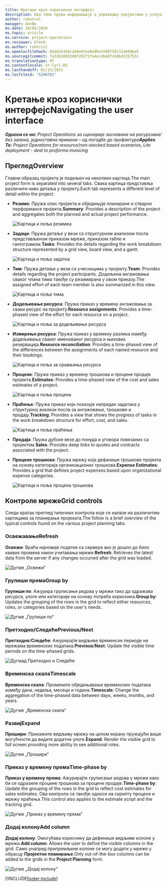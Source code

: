 ```yaml
---
title: Кретање кроз кориснички интерфејс
description: Ова тема пружа информације о управљању пројектима у услузи Dynamics 365 Project operations.
author: ruhercul
manager: AnnBe
ms.date: 10/05/2020
ms.topic: article
ms.service: project-operations
ms.reviewer: kfend
ms.author: ruhercul
ms.openlocfilehash: 02dda534dcab4e8fee0a96a7e09759c32a669be5
ms.sourcegitcommit: fa32b1893286f20271fa4ec4be8fc68bd135f53c
ms.translationtype: HT
ms.contentlocale: sr-Cyrl-RS
ms.lasthandoff: 02/15/2021
ms.locfileid: "5286761"
---
```

# <a name="navigating-the-user-interface"></a><span data-ttu-id="7ef32-103">Кретање кроз кориснички интерфејс</span><span class="sxs-lookup"><span data-stu-id="7ef32-103">Navigating the user interface</span></span>

<span data-ttu-id="7ef32-104">_**Односи се на:** Project Operations за сценарије засноване на ресурсима/без залиха, једноставна примена – од погодбе до профактуре_</span><span class="sxs-lookup"><span data-stu-id="7ef32-104">_**Applies To:** Project Operations for resource/non-stocked based scenarios, Lite deployment - deal to proforma invoicing_</span></span>

## <a name="overview"></a><span data-ttu-id="7ef32-105">Преглед</span><span class="sxs-lookup"><span data-stu-id="7ef32-105">Overview</span></span>

<span data-ttu-id="7ef32-106">Главни образац пројекта је подељен на неколико картица.</span><span class="sxs-lookup"><span data-stu-id="7ef32-106">The main project form is separated into several tabs.</span></span> <span data-ttu-id="7ef32-107">Свака картица представља различити ниво детаља у пројекту.</span><span class="sxs-lookup"><span data-stu-id="7ef32-107">Each tab represents a different level of detail within the project.</span></span>

- <span data-ttu-id="7ef32-108">**Резиме**: Пружа опис пројекта и обједињује планиране и стварне перформансе пројекта.</span><span class="sxs-lookup"><span data-stu-id="7ef32-108">**Summary**: Provides a description of the project and aggregates both the planned and actual project performance.</span></span>

    ![Картица и поља резимеа](media/navigation7.png)

- <span data-ttu-id="7ef32-110">**Задаци**: Пружа детаље у вези са структурном анализом посла представљеном приказом мреже, приказом табле и гантограмом.</span><span class="sxs-lookup"><span data-stu-id="7ef32-110">**Tasks**: Provides the details regarding the work breakdown structure represented by a grid view, board view, and a gantt.</span></span>

    ![Картица и поља задатка](media/navigation8.png)

- <span data-ttu-id="7ef32-112">**Тим**: Пружа детаље у вези са учесницима у пројекту.</span><span class="sxs-lookup"><span data-stu-id="7ef32-112">**Team**: Provides details regarding the project participants.</span></span> <span data-ttu-id="7ef32-113">Додељена ангажовања сваког члана тима такође су резимирана у овом приказу.</span><span class="sxs-lookup"><span data-stu-id="7ef32-113">The assigned effort of each team member is also summarized in this view.</span></span>

    ![Картица и поља тима](media/navigation9.png)

- <span data-ttu-id="7ef32-115">**Додељивање ресурса**: Пружа приказ у времену ангажовања за сваки ресурс на пројекту.</span><span class="sxs-lookup"><span data-stu-id="7ef32-115">**Resource assignments**: Provides a time-phased view of the effort for each resource on a project.</span></span>

    ![Картица и поља за додељивање ресурса](media/navigation10.png)

- <span data-ttu-id="7ef32-117">**Измирење ресурса**: Пружа приказ у времену разлика између додељивања сваког именованог ресурса и њихових резервација.</span><span class="sxs-lookup"><span data-stu-id="7ef32-117">**Resource reconciliation**: Provides a time-phased view of the differences between the assignments of each named resource and their bookings.</span></span>

    ![Картица и поља за сравњења ресурса](media/navigation11.png)

- <span data-ttu-id="7ef32-119">**Процене**: Пружа приказ у времену трошкова и процене продаје пројекта.</span><span class="sxs-lookup"><span data-stu-id="7ef32-119">**Estimates**: Provides a time-phased view of the cost and sales estimates of a project.</span></span>

    ![Картица и поља процена](media/navigation12.png)

- <span data-ttu-id="7ef32-121">**Праћење**: Пружа приказ који показује напредак задатака у структурној анализи посла за ангажовање, трошкове и продају.</span><span class="sxs-lookup"><span data-stu-id="7ef32-121">**Tracking**: Provides a view that shows the progress of tasks in the work breakdown structure for effort, cost, and sales.</span></span>

    ![Картица и поља праћења](media/navigation13.png)

- <span data-ttu-id="7ef32-123">**Продаја**: Пружа дубоке везе до понуда и уговора повезаних са пројектом.</span><span class="sxs-lookup"><span data-stu-id="7ef32-123">**Sales**: Provides deep links to quotes and contracts associated with the project.</span></span>

- <span data-ttu-id="7ef32-124">**Процене трошкова**: Пружа мрежу која дефинише трошкове пројекта на основу категорија организационих трошкова.</span><span class="sxs-lookup"><span data-stu-id="7ef32-124">**Expense Estimates**: Provides a grid that defines project expenses based upon organizational expense categories.</span></span>

    ![Картица и поља процена трошкова](media/navigation14.png)

## <a name="grid-controls"></a><span data-ttu-id="7ef32-126">Контроле мреже</span><span class="sxs-lookup"><span data-stu-id="7ef32-126">Grid controls</span></span>

<span data-ttu-id="7ef32-127">Следи кратак преглед типичних контрола које се налазе на различитим картицама за планирање пројеката.</span><span class="sxs-lookup"><span data-stu-id="7ef32-127">The follow is a brief overview of the typical controls found on the various project planning tabs.</span></span>

### <a name="refresh"></a><span data-ttu-id="7ef32-128">Освежавање</span><span class="sxs-lookup"><span data-stu-id="7ef32-128">Refresh</span></span>

<span data-ttu-id="7ef32-129">**Освежи**: Враћа најновије податке са сервера ако је дошло до било каквих промена након учитавања мреже.</span><span class="sxs-lookup"><span data-stu-id="7ef32-129">**Refresh**: Retrieves the latest data from the server if any changes occurred after the grid was loaded.</span></span>

![Дугме „Освежи“](media/navigation7.png)

### <a name="group-by"></a><span data-ttu-id="7ef32-131">Групиши према</span><span class="sxs-lookup"><span data-stu-id="7ef32-131">Group by</span></span>

<span data-ttu-id="7ef32-132">**Групиши по**: Ажурира груписање редова у мрежи тако да одражава ресурсе, улоге или категорије на основу потреба корисника.</span><span class="sxs-lookup"><span data-stu-id="7ef32-132">**Group by**: Updates the grouping of the rows in the grid to reflect either resources, roles, or categories based on the user's needs.</span></span>

![Дугме „Групиши по“](media/navigation6.png)

### <a name="previousnext"></a><span data-ttu-id="7ef32-134">Претходно/Следеће</span><span class="sxs-lookup"><span data-stu-id="7ef32-134">Previous/Next</span></span>

<span data-ttu-id="7ef32-135">**Претходно**/**Следеће**: Ажурирајте видљиве временске периоде на мрежама временских података.</span><span class="sxs-lookup"><span data-stu-id="7ef32-135">**Previous**/**Next**: Update the visible time periods on the time-phased grids.</span></span>

![Дугмад Претходно и Следеће](media/navigation2.png)

### <a name="timescale"></a><span data-ttu-id="7ef32-137">Временска скала</span><span class="sxs-lookup"><span data-stu-id="7ef32-137">Timescale</span></span>

<span data-ttu-id="7ef32-138">**Временска скала**: Промените обједињавање временских података између дана, недеља, месеци и година.</span><span class="sxs-lookup"><span data-stu-id="7ef32-138">**Timescale**: Change the aggregation of the time-phased data between days, weeks, months, and years.</span></span>

![Дугме „Временска скала“](media/navigation3.png)

### <a name="expand"></a><span data-ttu-id="7ef32-140">Развиј</span><span class="sxs-lookup"><span data-stu-id="7ef32-140">Expand</span></span>

<span data-ttu-id="7ef32-141">**Прошири**: Прикажите видљиву мрежу на целом екрану пружајући више могућности да видите додатне улоге.</span><span class="sxs-lookup"><span data-stu-id="7ef32-141">**Expand**: Render the visible grid to full screen providing more ability to see additional roles.</span></span>

![Дугме „Прошири“](media/navigation4.png)

### <a name="time-phase-by"></a><span data-ttu-id="7ef32-143">Приказ у времену према</span><span class="sxs-lookup"><span data-stu-id="7ef32-143">Time-phase by</span></span>

<span data-ttu-id="7ef32-144">**Приказ у времену према**: Ажурирајте груписање редова у мрежи како би се одразиле процене трошкова за процене продаје.</span><span class="sxs-lookup"><span data-stu-id="7ef32-144">**Time-phase by**: Update the grouping of the rows in the grid to reflect cost estimates for sales estimates.</span></span> <span data-ttu-id="7ef32-145">Ова контрола се такође односи на скрипту процене и мрежу праћења.</span><span class="sxs-lookup"><span data-stu-id="7ef32-145">This control also applies to the estimate script and the tracking grid.</span></span>

![Дугме „Приказ у времену према“](media/navigation0.png)

### <a name="add-column"></a><span data-ttu-id="7ef32-147">Додај колону</span><span class="sxs-lookup"><span data-stu-id="7ef32-147">Add column</span></span>

<span data-ttu-id="7ef32-148">**Додај колону**: Омогућава кориснику да дефинише видљиве колоне у мрежи.</span><span class="sxs-lookup"><span data-stu-id="7ef32-148">**Add column**: Allows the user to define the visible columns in the grid.</span></span> <span data-ttu-id="7ef32-149">Само унапред припремљене колоне се могу додати у мреже у обрасцу **Пројектно планирање**.</span><span class="sxs-lookup"><span data-stu-id="7ef32-149">Only out-of-the-box columns can be added to the grids in the **Project Planning** form.</span></span>

![Дугме „Додај колону“](media/navigation5.png)


[!INCLUDE[footer-include](../includes/footer-banner.md)]